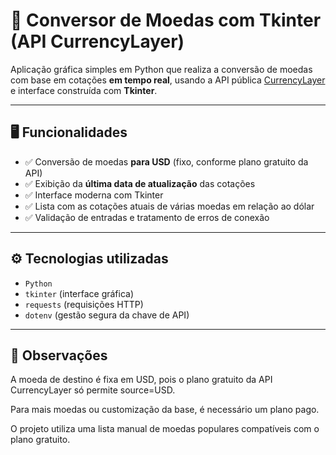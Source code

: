 # 💱 Conversor de Moedas com Tkinter (API CurrencyLayer)

Aplicação gráfica simples em Python que realiza a conversão de moedas com base em cotações **em tempo real**, usando a API pública [CurrencyLayer](https://currencylayer.com) e interface construída com **Tkinter**.

---

## 🖥️ Funcionalidades

- ✅ Conversão de moedas **para USD** (fixo, conforme plano gratuito da API)
- ✅ Exibição da **última data de atualização** das cotações
- ✅ Interface moderna com Tkinter
- ✅ Lista com as cotações atuais de várias moedas em relação ao dólar
- ✅ Validação de entradas e tratamento de erros de conexão

---

## ⚙️ Tecnologias utilizadas

- `Python`
- `tkinter` (interface gráfica)
- `requests` (requisições HTTP)
- `dotenv` (gestão segura da chave de API)

---

## 📌 Observações
A moeda de destino é fixa em USD, pois o plano gratuito da API CurrencyLayer só permite source=USD.

Para mais moedas ou customização da base, é necessário um plano pago.

O projeto utiliza uma lista manual de moedas populares compatíveis com o plano gratuito.